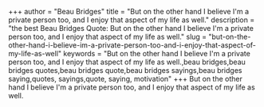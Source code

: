 +++
author = "Beau Bridges"
title = "But on the other hand I believe I'm a private person too, and I enjoy that aspect of my life as well."
description = "the best Beau Bridges Quote: But on the other hand I believe I'm a private person too, and I enjoy that aspect of my life as well."
slug = "but-on-the-other-hand-i-believe-im-a-private-person-too-and-i-enjoy-that-aspect-of-my-life-as-well"
keywords = "But on the other hand I believe I'm a private person too, and I enjoy that aspect of my life as well.,beau bridges,beau bridges quotes,beau bridges quote,beau bridges sayings,beau bridges saying,quotes, sayings,quote, saying, motivation"
+++
But on the other hand I believe I'm a private person too, and I enjoy that aspect of my life as well.
